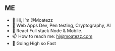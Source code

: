 ## ME
- 👋 Hi, I’m @Moatezz
- 👀  Web Apps Dev, Pen testing, Cryptography, AI
- 🌱 React Full stack Node & Mobile.
- 📫 How to reach me: hi@moatezz.com
- 🚀 Going High so Fast
<!---
Moatezz/Moatezz is a ✨ special ✨ repository because its `README.md` (this file) appears on your GitHub profile.
You can click the Preview link to take a look at your changes.
--->
